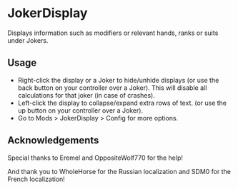 # JokerDisplay

Displays information such as modifiers or relevant hands, ranks or suits under Jokers.

## Usage

* Right-click the display or a Joker to hide/unhide displays (or use the back button on your controller over a Joker). This will disable all calculations for that joker (in case of crashes).
* Left-click the display to collapse/expand extra rows of text. (or use the up button on your controller over a Joker).
* Go to Mods > JokerDisplay > Config for more options.

## Acknowledgements

Special thanks to Eremel and OppositeWolf770 for the help!

And thank you to WholeHorse for the Russian localization and SDM0 for the French localization!
